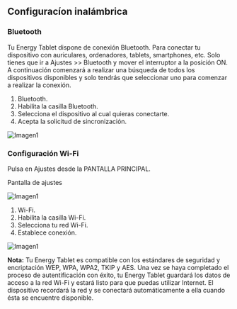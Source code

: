## Configuracíon inalámbrica

### Bluetooth

Tu Energy Tablet dispone de conexión Bluetooth. Para conectar tu dispositivo con auriculares, ordenadores, tablets, smartphones, etc. Solo tienes que ir a Ajustes >> Bluetooth y mover el interruptor a la posición ON. A continuación comenzará a
realizar una búsqueda de todos los dispositivos disponibles y solo tendrás que seleccionar uno para comenzar a realizar la conexión.


1. Bluetooth.
2. Habilita la casilla Bluetooth.
3. Selecciona el dispositivo al cual quieras conectarte.
4. Acepta la solicitud de sincronización.

![Imagen1](http://static.energysistem.com/images/manuals/39935/5375ce6409792.jpg)

### Configuración Wi-Fi

Pulsa en Ajustes desde la PANTALLA PRINCIPAL.

Pantalla de ajustes

![Imagen1](http://static.energysistem.com/images/manuals/39935/5375cf1a88f67.jpg)

1. Wi-Fi.
2. Habilita la casilla Wi-Fi.
3. Selecciona tu red Wi-Fi.
4. Establece conexión.

![Imagen1](http://static.energysistem.com/images/manuals/39935/5375cf13f046d.jpg)

**Nota:** Tu Energy Tablet es compatible con los estándares de seguridad y encriptación WEP, WPA, WPA2, TKIP y
AES. Una vez se haya completado el proceso de autentificación con éxito, tu Energy Tablet guardará los datos
de acceso a la red Wi-Fi y estará listo para que puedas utilizar Internet. El dispositivo recordará la red y se
conectará automáticamente a ella cuando ésta se encuentre disponible.



